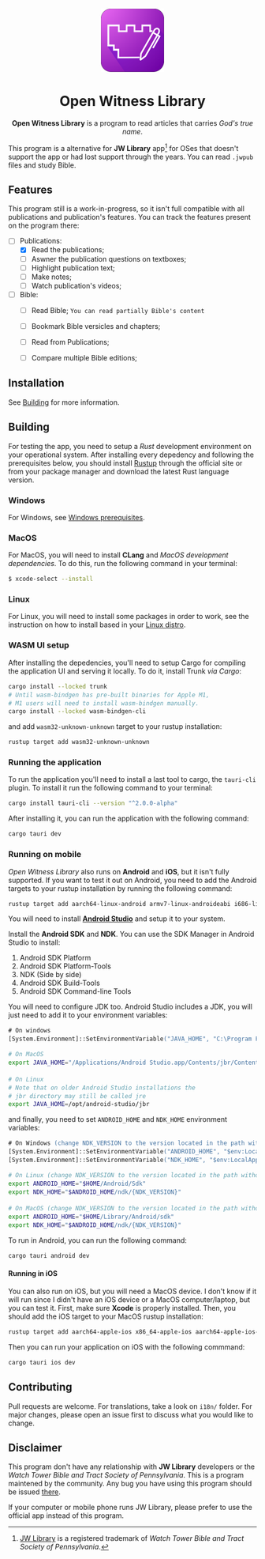 <p align=center><img src=".github/bitmap.png" style="width:128px;"/></p>
<h1 align=center>Open Witness Library</h1>

<p align=center><b>Open Witness Library</b> is a program to read articles that carries <i>God's true name</i>.</p>

This program is a alternative for **JW Library** app[^1] for OSes that doesn't support the app or had lost support through the years. You can read `.jwpub` files and study Bible.

## Features

This program still is a work-in-progress, so it isn't full compatible with all publications and publication's features. You can track the features present on the program there:

- [ ] Publications:
    - [x] Read the publications;
    - [ ] Aswner the publication questions on textboxes;
    - [ ] Highlight publication text;
    - [ ] Make notes;
    - [ ] Watch publication's videos;
- [ ] Bible:
    - [ ] Read Bible; `You can read partially Bible's content`
    - [ ] Bookmark Bible versicles and chapters;
    - [ ] Read from Publications;
    - [ ] Compare multiple Bible editions;


## Installation

See [Building](#building) for more information.

## Building
For testing the app, you need to setup a *Rust* development environment on your operational system. After installing every depedency and following the prerequisites below, you should install [Rustup](https://rustup.rs/) through the official site or from your package manager and download the latest Rust language version. 

### Windows
For Windows, see [Windows prerequisites](https://next--tauri.netlify.app/next/guides/getting-started/prerequisites/windows). 

### MacOS
For MacOS, you will need to install **CLang** and *MacOS development dependencies*. To do this, run the following command in your terminal:
```sh
$ xcode-select --install
```

### Linux
For Linux, you will need to install some packages in order to work, see the instruction on how to install based in your [Linux distro](https://next--tauri.netlify.app/next/guides/getting-started/prerequisites/linux#1-system-dependencies).


### WASM UI setup
After installing the depedencies, you'll need to setup Cargo for compiling the application 
UI and serving it locally. To do it, install Trunk *via Cargo*:

```sh
cargo install --locked trunk
# Until wasm-bindgen has pre-built binaries for Apple M1, 
# M1 users will need to install wasm-bindgen manually.
cargo install --locked wasm-bindgen-cli
```

and add `wasm32-unknown-unknown` target to your rustup installation:
```sh
rustup target add wasm32-unknown-unknown
```

### Running the application
To run the application you'll need to install a last tool to cargo, the `tauri-cli` plugin. To install it run the following command to your terminal:
```sh
cargo install tauri-cli --version "^2.0.0-alpha"
```

After installing it, you can run the application with the following command:
```sh
cargo tauri dev
```

### Running on mobile
*Open Witness Library* also runs on **Android** and **iOS**, but it isn't fully supported. If you want to test it out on Android, you need to add the Android targets to your rustup installation by running the following command:
```sh
rustup target add aarch64-linux-android armv7-linux-androideabi i686-linux-android x86_64-linux-android
```
You will need to install [**Android Studio**](https://developer.android.com/studio) and setup it to your system.

Install the **Android SDK** and **NDK**.
You can use the SDK Manager in Android Studio to install:

1. Android SDK Platform
2. Android SDK Platform-Tools
3. NDK (Side by side)
4. Android SDK Build-Tools
5. Android SDK Command-line Tools

You will need to configure JDK too. Android Studio includes a JDK, you will just need to add it to your environment variables:
```ps
# On windows
[System.Environment]::SetEnvironmentVariable("JAVA_HOME", "C:\Program Files\Android\Android Studio\jbr", "User")
```
```sh
# On MacOS
export JAVA_HOME="/Applications/Android Studio.app/Contents/jbr/Contents/Home"

# On Linux
# Note that on older Android Studio installations the 
# jbr directory may still be called jre
export JAVA_HOME=/opt/android-studio/jbr

```
and finally, you need to set `ANDROID_HOME` and `NDK_HOME` environment variables:
```ps
# On Windows (change NDK_VERSION to the version located in the path without brackets)
[System.Environment]::SetEnvironmentVariable("ANDROID_HOME", "$env:LocalAppData\Android\Sdk", "User")
[System.Environment]::SetEnvironmentVariable("NDK_HOME", "$env:LocalAppData\Android\Sdk\ndk\{NDK_VERSION}", "User")
```
```sh 
# On Linux (change NDK_VERSION to the version located in the path without brackets)
export ANDROID_HOME="$HOME/Android/Sdk"
export NDK_HOME="$ANDROID_HOME/ndk/{NDK_VERSION}"

# On MacOS (change NDK_VERSION to the version located in the path without brackets)
export ANDROID_HOME="$HOME/Library/Android/sdk"
export NDK_HOME="$ANDROID_HOME/ndk/{NDK_VERSION}"
```

To run in Android, you can run the following command: 
```sh
cargo tauri android dev
```

#### Running in iOS
You can also run on iOS, but you will need a MacOS device. I don't know if it will run since I didn't have an iOS device or a MacOS computer/laptop, but you can test it. First, make sure **Xcode** is properly installed. Then, you should add the iOS target to your MacOS rustup installation:
```sh
rustup target add aarch64-apple-ios x86_64-apple-ios aarch64-apple-ios-sim
```

Then you can run your application on iOS with the following commmand:
```sh
cargo tauri ios dev
```

## Contributing

Pull requests are welcome. For translations, take a look on `i18n/` folder. For major changes, please open an issue first to discuss what you would like to change.


## Disclaimer
This program don't have any relationship with **JW Library** developers or the _Watch Tower Bible and Tract Society of Pennsylvania_. This is a program maintened by the community. Any bug you have using this program should be issued [there](https://github.com/orangethewell/open-witness-library/issues).

If your computer or mobile phone runs JW Library, please prefer to use the official app instead of this program.


[^1]: [JW Library](https://www.jw.org/en/online-help/jw-library/) is a registered trademark of *Watch Tower Bible and Tract Society of Pennsylvania*.